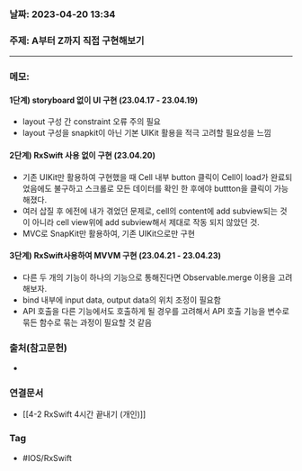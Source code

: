 ### 날짜: 2023-04-20 13:34

### 주제: A부터 Z까지 직접 구현해보기
---
### 메모: 
#### 1단계) storyboard 없이 UI 구현 (23.04.17 - 23.04.19)
- layout 구성 간 constraint 오류 주의 필요 
- layout 구성을 snapkit이 아닌 기본 UIKit 활용을 적극 고려할 필요성을 느낌
#### 2단계) RxSwift 사용 없이 구현 (23.04.20)
- 기존 UIKit만 활용하여 구현했을 때 Cell 내부 button 클릭이 Cell이 load가 완료되었음에도 불구하고 스크롤로 모든 데이터를 확인 한 후에야 buttton을 클릭이 가능해졌다. 
- 여러 삽질 후 에전에 내가 겪었던 문제로, cell의 content에 add subview되는 것이 아니라 cell view위에 add subview해서 제대로 작동 되지 않았던 것.
- MVC로 SnapKit만 활용하여, 기존 UIKit으로만 구현
#### 3단계) RxSwift사용하여 MVVM 구현 (23.04.21 - 23.04.23)
- 다른 두 개의 기능이 하나의 기능으로 통해진다면 Observable.merge 이용을 고려해보자.
- bind 내부에 input data, output data의 위치 조정이 필요함 
- API 호출을 다른 기능에서도 호출하게 될 경우를 고려해서 API 호출 기능을 변수로 묶든 함수로 묶는 과정이 필요할 것 같음

### 출처(참고문헌) 
- 

### 연결문서 
- [[4-2 RxSwift 4시간 끝내기 (개인)]]

### Tag
- #IOS/RxSwift 